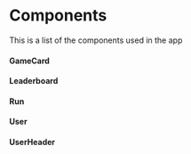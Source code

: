 # Components

This is a list of the components used in the app

#### GameCard

#### Leaderboard

#### Run

#### User

#### UserHeader
